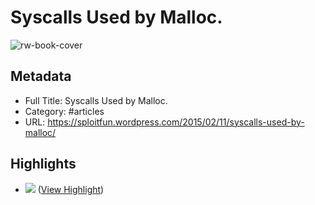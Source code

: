 # Syscalls Used by Malloc.

![rw-book-cover](https://docs.google.com/drawings/d/105HDvkEvIW2lsyaQjj758Lbyx6A-_K7jviheyzeAwl8/pub?w=480&h=238)

## Metadata
- Full Title: Syscalls Used by Malloc.
- Category: #articles
- URL: https://sploitfun.wordpress.com/2015/02/11/syscalls-used-by-malloc/

## Highlights
- ![](https://i0.wp.com/static.duartes.org/img/blogPosts/linuxFlexibleAddressSpaceLayout.png) ([View Highlight](https://read.readwise.io/read/01h4yzatk6nardad1vwbt7fgyj))
